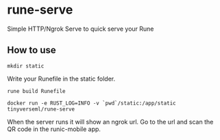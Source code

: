 # rune-serve
Simple HTTP/Ngrok Serve to quick serve your Rune

## How to use

``` mkdir static ```

Write your Runefile in the static folder.

``` rune build Runefile ```

``` docker run -e RUST_LOG=INFO -v `pwd`/static:/app/static tinyverseml/rune-serve ```

When the server runs it will show an ngrok url. Go to the url and scan the QR code in the runic-mobile app.